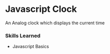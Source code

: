# Javascript Clock
An Analog clock which displays the current time
<br>
<h3>Skills Learned</h3>
<ul>
  <li>Javascript Basics</li>
</ul>

